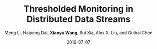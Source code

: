 ---
title: "Thresholded Monitoring in Distributed Data Streams"
collection: conf_publications
sname: ICDCS'19
fname: Proceedings of the 39th IEEE International Conference on Distributed Computing (ICDCS)
author: Meng Li, Haipeng Dai, <strong>Xiaoyu Wang</strong>, Rui Xia, Alex X. Liu, and Guihai Chen
place: Dallas, Texas, USA
mydate: July 7-10, 2019
accept_rate: 19.6%
paperurl: 'http://academicpages.github.io/files/paper2.pdf'
plain: '/files/bib/plainThreshold.txt'
bibtex: '/files/bib/texThreshold.txt'
date: 2019-07-07
---